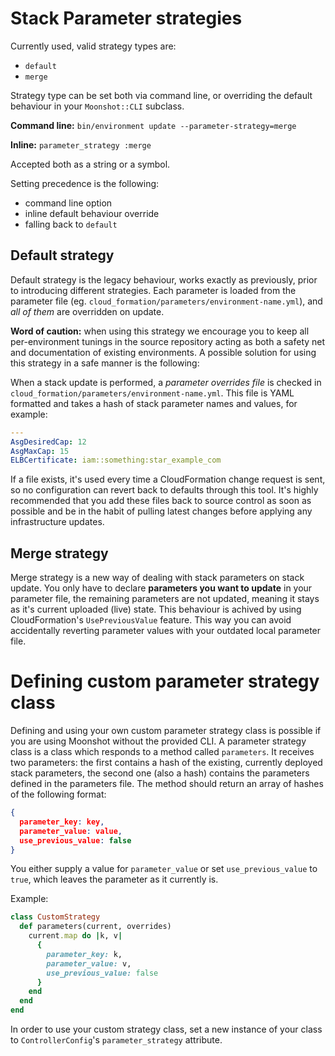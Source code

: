 # Stack Parameter strategies

Currently used, valid strategy types are:
- `default`
- `merge`

Strategy type can be set both via command line, or overriding
the default behaviour in your `Moonshot::CLI` subclass.

**Command line:** `bin/environment update --parameter-strategy=merge`

**Inline:** `parameter_strategy :merge`

Accepted both as a string or a symbol.

Setting precedence is the following:
- command line option
- inline default behaviour override
- falling back to `default`

## Default strategy

Default strategy is the legacy behaviour, works exactly as previously,
prior to introducing different strategies. Each parameter is loaded from the
parameter file (eg. `cloud_formation/parameters/environment-name.yml`),
and *all of them* are overridden on update.

**Word of caution:** when using this strategy we encourage you to keep all
per-environment tunings in the source repository acting as both a safety net
and documentation of existing environments. A possible solution for using this
strategy in a safe manner is the following:

When a stack update is performed, a *parameter overrides file* is checked in
`cloud_formation/parameters/environment-name.yml`. This file is YAML formatted
and takes a hash of stack parameter names and values, for example:
```yaml
---
AsgDesiredCap: 12
AsgMaxCap: 15
ELBCertificate: iam::something:star_example_com
```

If a file exists, it's used every time a CloudFormation change request is sent,
so no configuration can revert back to defaults through this tool. It's highly
recommended that you add these files back to source control as soon as possible
and be in the habit of pulling latest changes before applying any infrastructure
updates.

## Merge strategy

Merge strategy is a new way of dealing with stack parameters on stack update.
You only have to declare **parameters you want to update** in your parameter file,
the remaining parameters are not updated, meaning it stays as it's current uploaded (live) state.
This behaviour is achived by using CloudFormation's `UsePreviousValue` feature.
This way you can avoid accidentally reverting parameter values with your outdated local
parameter file.

# Defining custom parameter strategy class
Defining and using your own custom parameter strategy class is possible if you are
using Moonshot without the provided CLI. A parameter strategy class is a class which responds
to a method called `parameters`. It receives two parameters: the first contains a hash
of the existing, currently deployed stack parameters, the second one (also a hash) contains
the parameters defined in the parameters file. The method should return an array of
hashes of the following format:

```json
{
  parameter_key: key,
  parameter_value: value,
  use_previous_value: false
}
```

You either supply a value for `parameter_value` or set `use_previous_value` to `true`, which leaves the parameter
as it currently is.

Example:

```ruby
class CustomStrategy
  def parameters(current, overrides)
    current.map do |k, v|
      {
        parameter_key: k,
        parameter_value: v,
        use_previous_value: false
      }
    end
  end
end
```

In order to use your custom strategy class, set a new instance of your class
to `ControllerConfig`'s `parameter_strategy` attribute.



